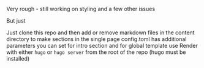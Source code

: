 Very rough - still working on styling and a few other issues

But just

Just clone this repo and then add or remove markdown files in the content directory to make sections in the single page
config.toml has additional parameters you can set for intro section and for global template use
Render with either ```hugo``` or ```hugo server``` from the root of the repo  (hugo must be installed)
